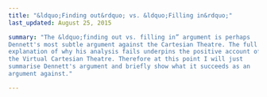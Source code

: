 ```yaml
---
title: "&ldquo;Finding out&rdquo; vs. &ldquo;Filling in&rdquo;"
last_updated: August 25, 2015

summary: "The &ldquo;finding out vs. filling in” argument is perhaps
Dennett's most subtle argument against the Cartesian Theatre. The full
explanation of why his analysis fails underpins the positive account of
the Virtual Cartesian Theatre. Therefore at this point I will just
summarise Dennett's argument and briefly show what it succeeds as an
argument against."

---
```


